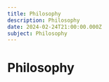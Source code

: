 ```yaml
---
title: Philosophy
description: Philosophy
date: 2024-02-24T21:00:00.000Z
subject: Philosophy
---
```


# Philosophy
